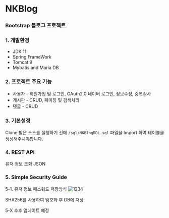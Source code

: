 # NKBlog
### Bootstrap 블로그 프로젝트

### 1. 개발환경
- JDK 11
- Spring FrameWork
- Tomcat 9
- Mybatis and Maria DB

### 2. 프로젝트 주요 기능
- 사용자 - 회원가입 및 로그인, OAuth2.0 네이버 로그인, 정보수정, 중복검사
- 게시판 - CRUD, 페이징 및 검색처리
- 댓글 - CRUD
### 3. 기본설정
Clone 받은 소스를 실행하기 전에 `/sql/NKBlogDDL.sql` 파일을 Import 하여 테이블을 생성해주셔야합니다.

### 4. REST API
 유저 정보 조회 JSON 

### 5. Simple Security Guide
5-1. 유저 정보 패스워드 저장방식
![1234](https://user-images.githubusercontent.com/82058641/144734289-cbbcec81-ef44-4236-ac3f-5b48153e460d.png)

SHA256를 사용하여 암호화 후 DB에 저장.

5-X 추후 업데이트 예정
#
